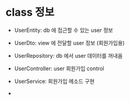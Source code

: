 # class 정보

- UserEntity: db 에 접근할 수 있는 user 정보   
- UserDto: view 에 전달할 user 정보 (회원가입용)   
- UserRepository: db 에서 user 데이터를 꺼내옴   
- UserController: user 회원가입 control
- UserService: 회원가입 메소드 구현

- 
